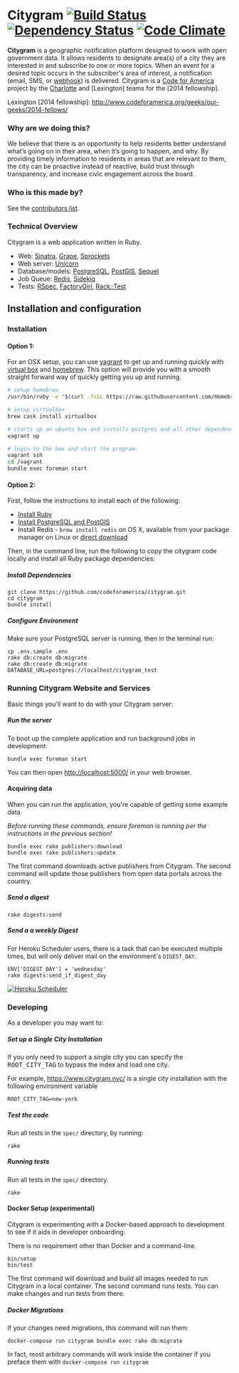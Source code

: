 # Citygram [![Build Status](http://img.shields.io/travis/codeforamerica/citygram.svg)][travis] [![Dependency Status](http://img.shields.io/gemnasium/codeforamerica/citygram.svg)][gemnasium] [![Code Climate](http://img.shields.io/codeclimate/github/codeforamerica/citygram.svg)][codeclimate]

[travis]: https://travis-ci.org/codeforamerica/citygram
[gemnasium]: https://gemnasium.com/codeforamerica/citygram
[codeclimate]: https://codeclimate.com/github/codeforamerica/citygram

__Citygram__ is a geographic notification platform designed to work with open government data. It allows residents to designate area(s) of a city they are interested in and subscribe to one or more topics. When an event for a desired topic occurs in the subscriber's area of interest, a notification (email, SMS, or [webhook]) is delivered. Citygram is a [Code for America] project by the [Charlotte] and [Lexington] teams for the [2014 fellowship].

[webhook]: http://en.wikipedia.org/wiki/Webhook
[Code for America]: https://github.com/codeforamerica
[Charlotte]: http://team-charlotte.tumblr.com/
Lexington
[2014 fellowship]: http://www.codeforamerica.org/geeks/our-geeks/2014-fellows/

### Why are we doing this?

We believe that there is an opportunity to help residents better understand what’s going on in their area, when it’s going to happen, and why. By providing timely information to residents in areas that are relevant to them, the city can be proactive instead of reactive, build trust through transparency, and increase civic engagement across the board.

### Who is this made by?

See the [contributors list](https://github.com/codeforamerica/citygram/graphs/contributors).

### Technical Overview

Citygram is a web application written in Ruby.

* Web: [Sinatra](https://github.com/sinatra/sinatra), [Grape](https://github.com/intridea/grape), [Sprockets](https://github.com/sstephenson/sprockets)
* Web server: [Unicorn](http://unicorn.bogomips.org/)
* Database/models: [PostgreSQL](http://www.postgresql.org/), [PostGIS](http://postgis.net/), [Sequel](https://github.com/jeremyevans/sequel/)
* Job Queue: [Redis](http://redis.io/), [Sidekiq](https://github.com/mperham/sidekiq)
* Tests: [RSpec](https://github.com/rspec), [FactoryGirl](https://github.com/thoughtbot/factory_girl), [Rack::Test](https://github.com/brynary/rack-test)

## Installation and configuration

### Installation

#### Option 1:
For an OSX setup, you can use [vagrant](http://vagrantup.com) to get up and running quickly with [virtual box](http://virtualbox.org) and [homebrew](http:/brew.sh). This option will provide you with a smooth straight forward way of quickly getting you up and running.

```bash
# setup homebrew
/usr/bin/ruby -e "$(curl -fsSL https://raw.githubusercontent.com/Homebrew/install/master/install)"

# setup virtualbox
brew cask install virtualbox

# starts up an ubuntu box and installs postgres and all other dependencies
vagrant up

# login to the box and start the program:
vagrant ssh
cd /vagrant
bundle exec foreman start
```

#### Option 2:
First, follow the instructions to install each of the following:

* [Install Ruby](https://github.com/codeforamerica/howto/blob/master/Ruby.md)
* [Install PostgreSQL and PostGIS](https://github.com/codeforamerica/howto/blob/master/PostgreSQL.md)
* Install Redis - `brew install redis` on OS X, available from your package manager on Linux or [direct download](http://redis.io/download)

Then, in the command line, run the following to copy the citygram code locally and install all Ruby package dependencies:
##### Install Dependencies

```
git clone https://github.com/codeforamerica/citygram.git
cd citygram
bundle install
```

##### Configure Environment

Make sure your PostgreSQL server is running, then in the terminal run:

```
cp .env.sample .env
rake db:create db:migrate
rake db:create db:migrate DATABASE_URL=postgres://localhost/citygram_test
```

### Running Citygram Website and Services

Basic things you'll want to do with your Citygram server:

##### Run the server

To boot up the complete application and run background jobs in development:
```
bundle exec foreman start
```

You can then open [http://localhost:5000/](http://localhost:5000/) in your web browser.

#### Acquiring data

When you can run the application, you're capable of getting some example data.

*Before running these commands, ensure foreman is running per the instructions in the previous section!*

```
bundle exec rake publishers:download
bundle exec rake publishers:update
```

The first command downloads active publishers from Citygram. The second command will update those publishers from open data portals across the country.


##### Send a digest

```
rake digests:send
```

##### Send a a weekly Digest

For Heroku Scheduler users, there is a task that can be executed multiple times,
but will only deliver mail on the environment's `DIGEST_DAY`.

```
ENV['DIGEST_DAY'] = 'wednesday'
rake digests:send_if_digest_day
```

[![Heroku Scheduler](https://cloud.githubusercontent.com/assets/81055/8840908/732942c2-30b5-11e5-8af7-06b9e169d281.png)](https://devcenter.heroku.com/articles/scheduler)


### Developing

As a developer you may want to:

##### Set up a Single City Installation

If you only need to support a single city you can specify the <kbd>ROOT_CITY_TAG</kbd> to bypass the index and load one city.

For example, https://www.citygram.nyc/ is a single city installation with the following environment variable

```
ROOT_CITY_TAG=new-york
```

##### Test the code

Run all tests in the `spec/` directory, by running:
```
rake
```

##### Running tests

Run all tests in the `spec/` directory.

```
rake
```



#### Docker Setup (experimental)

Citygram is experimenting with a Docker-based approach to development to see if it aids in developer onboarding.

There is no requirement other than Docker and a command-line.

```
bin/setup
bin/test
```

The first command will download and build all images needed to run Citygram in a local container.
The second command runs tests.  You can make changes and run tests from there.  

##### Docker Migrations

If your changes need migrations, this command will run them:

```
docker-compose run citygram bundle exec rake db:migrate
```

In fact, most arbitrary commands will work inside the container if you preface them with ```docker-compose run citygram```
